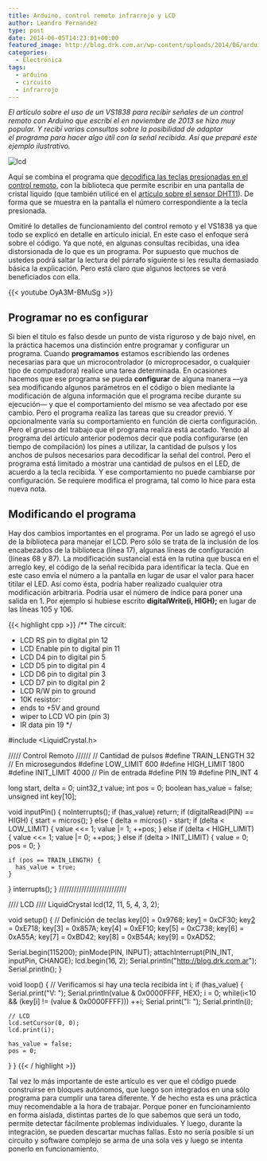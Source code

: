 ```yaml
---
title: Arduino, control remoto infrarrojo y LCD
author: Leandro Fernandez
type: post
date: 2014-06-05T14:23:01+00:00
featured_image: http://blog.drk.com.ar/wp-content/uploads/2014/06/arduino.jpg
categories:
  - Electrónica
tags:
  - arduino
  - circuito
  - infrarrojo
---
```


_El artículo sobre el uso de un VS1838 para recibir señales de un control remoto con Arduino que escribí el en noviembre de 2013 se hizo muy popular. Y recibí varias consultas sobre la posibilidad de adaptar el programa para hacer algo útil con la señal recibida. Así que preparé este ejemplo ilustrativo._

![lcd](/2014/06/cr_lcd.jpg)

Aquí se combina el programa que [decodifica las teclas presionadas en el control remoto][1], con la biblioteca que permite escribir en una pantalla de cristal líquido (que también utilicé en el [artículo sobre el sensor DHT11][2]). De forma que se muestra en la pantalla el número correspondiente a la tecla presionada.

Omitiré lo detalles de funcionamiento del control remoto y el VS1838 ya que todo se explicó en detalle en artículo inicial. En este caso el enfoque será sobre el código. Ya que noté, en algunas consultas recibidas, una idea distorsionada de lo que es un programa. Por supuesto que muchos de ustedes podrá saltar la lectura del párrafo siguiente si les resulta demasiado básica la explicación. Pero está claro que algunos lectores se verá beneficiados con ella.

{{< youtube OyA3M-BMuSg >}}

## Programar no es configurar

Si bien el título es falso desde un punto de vista riguroso y de bajo nivel, en la práctica hacemos una distinción entre programar y configurar un programa. Cuando **programamos** estamos escribiendo las ordenes necesarias para que un microcontrolador (o microprocesador, o cualquier tipo de computadora) realice una tarea determinada. En ocasiones hacemos que ese programa se pueda **configurar** de alguna manera —ya sea modificando algunos parámetros en el código o bien mediante la modificación de alguna información que el programa recibe durante su ejecución— y que el comportamiento del mismo se vea afectado por ese cambio. Pero el programa realiza las tareas que su creador previó. Y opcionalmente varía su comportamiento en función de cierta configuración. Pero el grueso del trabajo que el programa realiza está acotado. Yendo al programa del artículo anterior podemos decir que podía configurarse (en tiempo de compilación) los pines a utilizar, la cantidad de pulsos y los anchos de pulsos necesarios para decodificar la señal del control. Pero el programa está limitado a mostrar una cantidad de pulsos en el LED, de acuerdo a la tecla recibida. Y ese comportamiento no puede cambiarse por configuración. Se requiere modifica el programa, tal como lo hice para esta nueva nota.

## Modificando el programa

Hay dos cambios importantes en el programa. Por un lado se agregó el uso de la biblioteca para manejar el LCD. Pero sólo se trata de la inclusión de los encabezados de la biblioteca (línea 17), algunas líneas de configuración (líneas 68 y 87). La modificación sustancial está en la rutina que busca en el arreglo key, el código de la señal recibida para identificar la tecla. Que en este caso envía el número a la pantalla en lugar de usar el valor para hacer titilar el LED. Así como ésta, podría haber realizado cualquier otra modificación arbitraria. Podría usar el número de índice para poner una salida en 1. Por ejemplo si hubiese escrito **digitalWrite(i, HIGH);** en lugar de las líneas 105 y 106.

{{< highlight cpp >}}
/**
The circuit:
* LCD RS pin to digital pin 12
* LCD Enable pin to digital pin 11
* LCD D4 pin to digital pin 5
* LCD D5 pin to digital pin 4
* LCD D6 pin to digital pin 3
* LCD D7 pin to digital pin 2
* LCD R/W pin to ground
* 10K resistor:
* ends to +5V and ground
* wiper to LCD VO pin (pin 3)
* IR data pin 19
*/

#include <LiquidCrystal.h>

///// Control Remoto //////
// Cantidad de pulsos
#define TRAIN_LENGTH 32
// En microsegundos
#define LOW_LIMIT 600
#define HIGH_LIMIT 1800
#define INIT_LIMIT 4000
// Pin de entrada
#define PIN 19
#define PIN_INT 4

long start, delta = 0;
uint32_t value;
int pos = 0;
boolean has_value = false;
unsigned int key[10];

void inputPin() {
  noInterrupts();
  if (has_value) return;
  if (digitalRead(PIN) == HIGH) {
    start = micros();
  }
  else {
    delta = micros() - start;
    if (delta < LOW_LIMIT) {
      value <<= 1;
      value |= 1;
      ++pos;
    }
    else if (delta < HIGH_LIMIT) {
      value <<= 1;
      value |= 0;
      ++pos;
    } else if (delta > INIT_LIMIT) {
      value = 0;
      pos = 0;
    }

    if (pos == TRAIN_LENGTH) {
      has_value = true;
    }
  }
  interrupts();
}
///////////////////////////

//// LCD ////
LiquidCrystal lcd(12, 11, 5, 4, 3, 2);

void setup()
{
  // Definición de teclas
  key[0] = 0x9768;
  key[1] = 0xCF30;
  key[2] = 0xE718;
  key[3] = 0x857A;
  key[4] = 0xEF10;
  key[5] = 0xC738;
  key[6] = 0xA55A;
  key[7] = 0xBD42;
  key[8] = 0xB54A;
  key[9] = 0xAD52;

  Serial.begin(115200);
  pinMode(PIN, INPUT);
  attachInterrupt(PIN_INT, inputPin, CHANGE);
  lcd.begin(16, 2);
  Serial.println("http://blog.drk.com.ar");
  Serial.println();
}

void loop()
{
  // Verificamos si hay una tecla recibida
  int i;
  if (has_value) {
    Serial.print("V: ");
    Serial.println(value & 0x0000FFFF, HEX);
    i = 0;
    while(i<10 && (key[i] != (value & 0x0000FFFF))) ++i;
    Serial.print("I: ");
    Serial.println(i);

    // LCD
    lcd.setCursor(0, 0);
    lcd.print(i);

    has_value = false;
    pos = 0;
  }
}
{{< / highlight >}}

Tal vez lo más importante de este artículo es ver que el código puede construirse en bloques autónomos, que luego son integrados en una sólo programa para cumplir una tarea diferente. Y de hecho esta es una práctica muy recomendable a la hora de trabajar. Porque poner en funcionamiento en forma aislada, distintas partes de lo que sabemos que será un todo, permite detectar fácilmente problemas individuales. Y luego, durante la integración, se pueden descartar muchas fallas. Esto no sería posible si un circuito y software complejo se arma de una sola ves y luego se intenta ponerlo en funcionamiento.

 [1]: /control-remoto-infrarrojo-con-arduino
 [2]: /sensor-dht11-display-lcd-y-arduino